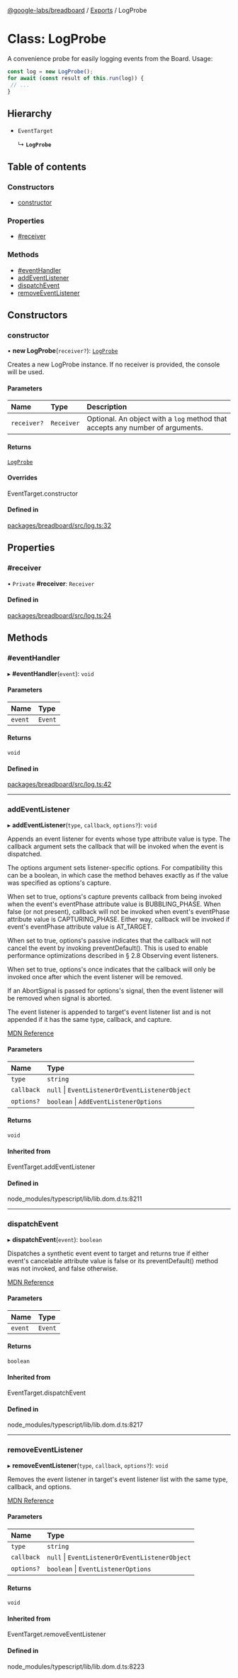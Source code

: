 [@google-labs/breadboard](../README.md) / [Exports](../modules.md) / LogProbe

# Class: LogProbe

A convenience probe for easily logging events from the Board.
Usage:
```ts
const log = new LogProbe();
for await (const result of this.run(log)) {
 // ...
}
```

## Hierarchy

- `EventTarget`

  ↳ **`LogProbe`**

## Table of contents

### Constructors

- [constructor](LogProbe.md#constructor)

### Properties

- [#receiver](LogProbe.md##receiver)

### Methods

- [#eventHandler](LogProbe.md##eventhandler)
- [addEventListener](LogProbe.md#addeventlistener)
- [dispatchEvent](LogProbe.md#dispatchevent)
- [removeEventListener](LogProbe.md#removeeventlistener)

## Constructors

### constructor

• **new LogProbe**(`receiver?`): [`LogProbe`](LogProbe.md)

Creates a new LogProbe instance. If no receiver is provided, the
console will be used.

#### Parameters

| Name | Type | Description |
| :------ | :------ | :------ |
| `receiver?` | `Receiver` | Optional. An object with a `log` method that accepts any number of arguments. |

#### Returns

[`LogProbe`](LogProbe.md)

#### Overrides

EventTarget.constructor

#### Defined in

[packages/breadboard/src/log.ts:32](https://github.com/breadboard-ai/breadboard/blob/5005f139/packages/breadboard/src/log.ts#L32)

## Properties

### #receiver

• `Private` **#receiver**: `Receiver`

#### Defined in

[packages/breadboard/src/log.ts:24](https://github.com/breadboard-ai/breadboard/blob/5005f139/packages/breadboard/src/log.ts#L24)

## Methods

### #eventHandler

▸ **#eventHandler**(`event`): `void`

#### Parameters

| Name | Type |
| :------ | :------ |
| `event` | `Event` |

#### Returns

`void`

#### Defined in

[packages/breadboard/src/log.ts:42](https://github.com/breadboard-ai/breadboard/blob/5005f139/packages/breadboard/src/log.ts#L42)

___

### addEventListener

▸ **addEventListener**(`type`, `callback`, `options?`): `void`

Appends an event listener for events whose type attribute value is type. The callback argument sets the callback that will be invoked when the event is dispatched.

The options argument sets listener-specific options. For compatibility this can be a boolean, in which case the method behaves exactly as if the value was specified as options's capture.

When set to true, options's capture prevents callback from being invoked when the event's eventPhase attribute value is BUBBLING_PHASE. When false (or not present), callback will not be invoked when event's eventPhase attribute value is CAPTURING_PHASE. Either way, callback will be invoked if event's eventPhase attribute value is AT_TARGET.

When set to true, options's passive indicates that the callback will not cancel the event by invoking preventDefault(). This is used to enable performance optimizations described in § 2.8 Observing event listeners.

When set to true, options's once indicates that the callback will only be invoked once after which the event listener will be removed.

If an AbortSignal is passed for options's signal, then the event listener will be removed when signal is aborted.

The event listener is appended to target's event listener list and is not appended if it has the same type, callback, and capture.

[MDN Reference](https://developer.mozilla.org/docs/Web/API/EventTarget/addEventListener)

#### Parameters

| Name | Type |
| :------ | :------ |
| `type` | `string` |
| `callback` | ``null`` \| `EventListenerOrEventListenerObject` |
| `options?` | `boolean` \| `AddEventListenerOptions` |

#### Returns

`void`

#### Inherited from

EventTarget.addEventListener

#### Defined in

node_modules/typescript/lib/lib.dom.d.ts:8211

___

### dispatchEvent

▸ **dispatchEvent**(`event`): `boolean`

Dispatches a synthetic event event to target and returns true if either event's cancelable attribute value is false or its preventDefault() method was not invoked, and false otherwise.

[MDN Reference](https://developer.mozilla.org/docs/Web/API/EventTarget/dispatchEvent)

#### Parameters

| Name | Type |
| :------ | :------ |
| `event` | `Event` |

#### Returns

`boolean`

#### Inherited from

EventTarget.dispatchEvent

#### Defined in

node_modules/typescript/lib/lib.dom.d.ts:8217

___

### removeEventListener

▸ **removeEventListener**(`type`, `callback`, `options?`): `void`

Removes the event listener in target's event listener list with the same type, callback, and options.

[MDN Reference](https://developer.mozilla.org/docs/Web/API/EventTarget/removeEventListener)

#### Parameters

| Name | Type |
| :------ | :------ |
| `type` | `string` |
| `callback` | ``null`` \| `EventListenerOrEventListenerObject` |
| `options?` | `boolean` \| `EventListenerOptions` |

#### Returns

`void`

#### Inherited from

EventTarget.removeEventListener

#### Defined in

node_modules/typescript/lib/lib.dom.d.ts:8223
